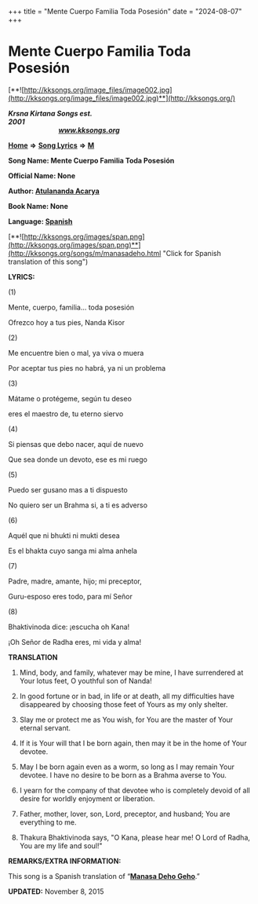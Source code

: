 +++
title = "Mente Cuerpo Familia Toda Posesión"
date = "2024-08-07"
+++

# Mente Cuerpo Familia Toda Posesión
[**![http://kksongs.org/image_files/image002.jpg](http://kksongs.org/image_files/image002.jpg)**](http://kksongs.org/)

**_Krsna Kirtana Songs est. 2001_**                                                                                                                                                 **_www.kksongs.org_**

**[Home](http://kksongs.org/)** **⇒** **[Song Lyrics](http://kksongs.org/lyrics.html)** **⇒** **[M](http://kksongs.org/songs/song_m.html)**

**Song Name: Mente Cuerpo Familia Toda Posesión**

**Official Name: None**

**Author: [Atulananda Acarya](http://kksongs.org/authors/list/atulananda.html)**

**Book Name: None**

**Language: [Spanish](http://kksongs.org/language/list/spanish.html)**

[**![http://kksongs.org/images/span.png](http://kksongs.org/images/span.png)**](http://kksongs.org/songs/m/manasadeho.html "Click for Spanish translation of this song")

**LYRICS:**

(1)

Mente, cuerpo, familia... toda posesión

Ofrezco hoy a tus pies, Nanda Kisor

(2)

Me encuentre bien o mal, ya viva o muera

Por aceptar tus pies no habrá, ya ni un problema

(3)

Mátame o protégeme, según tu deseo

eres el maestro de, tu eterno siervo

(4)

Si piensas que debo nacer, aquí de nuevo

Que sea donde un devoto, ese es mi ruego

(5)

Puedo ser gusano mas a ti dispuesto

No quiero ser un Brahma si, a ti es adverso

(6)

Aquél que ni bhukti ni mukti desea

Es el bhakta cuyo sanga mi alma anhela

(7)

Padre, madre, amante, hijo; mi preceptor,

Guru-esposo eres todo, para mí Señor

(8)

Bhaktivinoda dice: ¡escucha oh Kana!

¡Oh Señor de Radha eres, mi vida y alma!

**TRANSLATION**

1) Mind, body, and family, whatever may be mine, I have surrendered at Your lotus feet, O youthful son of Nanda!

2) In good fortune or in bad, in life or at death, all my difficulties have disappeared by choosing those feet of Yours as my only shelter.

3) Slay me or protect me as You wish, for You are the master of Your eternal servant.

4) If it is Your will that I be born again, then may it be in the home of Your devotee.

5) May I be born again even as a worm, so long as I may remain Your devotee. I have no desire to be born as a Brahma averse to You.

6) I yearn for the company of that devotee who is completely devoid of all desire for worldly enjoyment or liberation.

7) Father, mother, lover, son, Lord, preceptor, and husband; You are everything to me.

8) Thakura Bhaktivinoda says, "O Kana, please hear me! O Lord of Radha, You are my life and soul!"

**REMARKS/EXTRA INFORMATION:**

This song is a Spanish translation of “**[Manasa Deho Geho](http://kksongs.org/songs/m/manasadeho.html)**.”

**UPDATED:** November 8, 2015